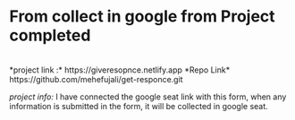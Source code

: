 <h1>From collect in google from Project completed</h1>
<br>
*project link :* https://giveresopnce.netlify.app 
*Repo Link* https://github.com/mehefujali/get-responce.git

*project info:* I have connected the google seat link with this form, when any information is submitted in the form, it will be collected in google seat.
